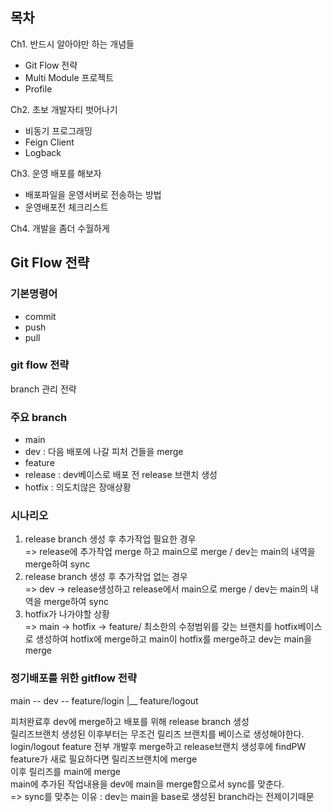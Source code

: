 ## 목차
Ch1. 반드시 알아야만 하는 개념들
- Git Flow 전략
- Multi Module 프로젝트
- Profile

Ch2. 초보 개발자티 벗어나기
- 비동기 프로그래밍
- Feign Client
- Logback

Ch3. 운영 배포를 해보자
- 배포파일을 운영서버로 전송하는 방법
- 운영배포전 체크리스트

Ch4. 개발을 좀더 수월하게



## Git Flow 전략
### 기본명령어
- commit
- push
- pull

### git flow 전략
branch 관리 전략  

### 주요 branch
- main
- dev : 다음 배포에 나갈 피처 건들을 merge
- feature
- release : dev베이스로 배포 전 release 브랜치 생성
- hotfix : 의도치않은 장애상황

### 시나리오
1. release branch 생성 후 추가작업 필요한 경우  
=> release에 추가작업 merge 하고 main으로 merge / dev는 main의 내역을 merge하여 sync  
2. release branch 생성 후 추가작업 없는 경우  
=> dev -> release생성하고 release에서 main으로 merge / dev는 main의 내역을 merge하여 sync  
3. hotfix가 나가야할 상황  
=> main -> hotfix -> feature/ 최소한의 수정범위를 갖는 브랜치를 hotfix베이스로 생성하여 hotfix에 merge하고 main이 hotfix를 merge하고 dev는 main을 merge  

### 정기배포를 위한 gitflow 전략
main -- dev -- feature/login
		 |__ feature/logout

피처완료후 dev에 merge하고 배포를 위해 release branch 생성  
릴리즈브랜치 생성된 이후부터는 무조건 릴리즈 브랜치를 베이스로 생성해야한다.  
login/logout feature 전부 개발후 merge하고 release브랜치 생성후에 findPW feature가 새로 필요하다면 릴리즈브랜치에 merge  
이후 릴리즈를 main에 merge  
main에 추가된 작업내용을 dev에 main을 merge함으로서 sync를 맞춘다.  
=> sync를 맞추는 이유 : dev는 main을 base로 생성된 branch라는 전제이기때문  